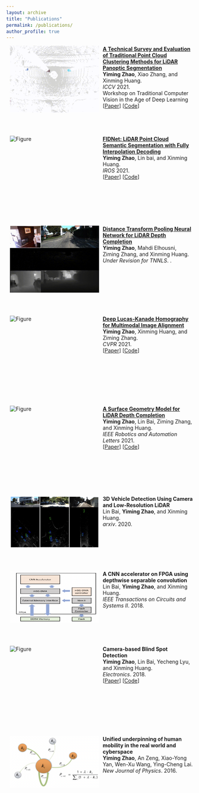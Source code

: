```yaml
---
layout: archive
title: "Publications"
permalink: /publications/
author_profile: true
---
```


<p>
<a href="https://github.com/placeforyiming/ICCVW21-LiDAR-Panoptic-Segmentation-TradiCV-Survey-of-Point-Cloud-Cluster"><img src="https://github.com/placeforyiming/placeforyiming.github.io/blob/master/images/instance.gif?raw=true" alt="Figure" style="width: 240px; height: 180px;" hspace="10" align="left"/></a>
<b><a href="https://placeforyiming.github.io/publications/RAL-depth-completion">A Technical Survey and Evaluation of Traditional Point Cloud Clustering Methods for LiDAR Panoptic Segmentation</a></b><br><b>Yiming Zhao</b>, Xiao Zhang, and Xinming Huang. <br><i>ICCV</i> 2021.<br> Workshop on Traditional Computer Vision in the Age of Deep Learning<br>
[<a href="https://arxiv.org/abs/2108.09522">Paper</a>]
[<a href="https://github.com/placeforyiming/ICCVW21-LiDAR-Panoptic-Segmentation-TradiCV-Survey-of-Point-Cloud-Cluster">Code</a>]
<br clear="left">
</p>

<br />
<br />


<p>
<a href="https://github.com/placeforyiming/IROS21-FIDNet-SemanticKITTI"><img src="https://github.com/placeforyiming/placeforyiming.github.io/blob/master/images/semantic.gif?raw=true" alt="Figure" style="width: 240px; height: 180px;" hspace="10" align="left"/></a>
<b><a href="https://placeforyiming.github.io/publications/RAL-depth-completion">FIDNet: LiDAR Point Cloud Semantic Segmentation with Fully Interpolation Decoding</a></b><br><b>Yiming Zhao</b>, Lin bai, and Xinming Huang. <br><i>IROS</i> 2021.<br>
[<a href="https://openaccess.thecvf.com/content/CVPR2021/html/Zhao_Deep_Lucas-Kanade_Homography_for_Multimodal_Image_Alignment_CVPR_2021_paper.html">Paper</a>]
[<a href="https://github.com/placeforyiming/IROS21-FIDNet-SemanticKITTI">Code</a>]
<br clear="left">
</p>

<br />
<br />


<p>
<a href="https://placeforyiming.github.io/publications/RAL-depth-completion"><img src="https://github.com/placeforyiming/placeforyiming.github.io/blob/master/images/depth_completion_DTNN.gif?raw=true" alt="Figure" style="width: 240px; height: 180px;" hspace="10" align="left"/></a>
<b><a href="https://placeforyiming.github.io/publications/RAL-depth-completion">Distance Transform Pooling Neural Network for LiDAR Depth Completion</a></b><br><b>Yiming Zhao</b>, Mahdi Elhousni, Ziming Zhang, and Xinming Huang. <br><i>Under Revision for TNNLS</i>. .<br>
<!---[<a href="https://arxiv.org/abs/2104.08466">Paper</a>]
[<a href="https://github.com/placeforyiming/RAL_Non-Learning_DepthCompletion">Code</a>]-->
<br clear="left">
</p>

<br />
<br />

<p>
<a href="https://placeforyiming.github.io/publications/Homography-cvpr21"><img src="https://github.com/placeforyiming/placeforyiming.github.io/blob/master/images/homography.gif?raw=true" alt="Figure" style="width: 240px; height: 180px;" hspace="10" align="left"/></a>
<b><a href="https://placeforyiming.github.io/publications/Homography-cvpr21">Deep Lucas-Kanade Homography for Multimodal Image Alignment</a></b><br><b>Yiming Zhao</b>, Xinming Huang, and Ziming Zhang. <br><i>CVPR</i> 2021.<br>
[<a href="https://openaccess.thecvf.com/content/CVPR2021/html/Zhao_Deep_Lucas-Kanade_Homography_for_Multimodal_Image_Alignment_CVPR_2021_paper.html">Paper</a>]
[<a href="https://github.com/placeforyiming/CVPR21-Deep-Lucas-Kanade-Homography">Code</a>]
<br clear="left">
</p>

<br />
<br />

<p>
<a href="https://placeforyiming.github.io/publications/RAL-depth-completion"><img src="https://github.com/placeforyiming/placeforyiming.github.io/blob/master/images/ral_depth_completion.gif?raw=true" alt="Figure" style="width: 240px; height: 180px;" hspace="10" align="left"/></a>
<b><a href="https://placeforyiming.github.io/publications/RAL-depth-completion">A Surface Geometry Model for LiDAR Depth Completion</a></b><br><b>Yiming Zhao</b>, Lin Bai, Ziming Zhang, and Xinming Huang. <br><i>IEEE Robotics and Automation Letters</i> 2021.<br>
[<a href="https://arxiv.org/abs/2104.08466">Paper</a>]
[<a href="https://github.com/placeforyiming/RAL_Non-Learning_DepthCompletion">Code</a>]
<br clear="left">
</p>


<br />
<br />

<p>
 <img src="https://github.com/placeforyiming/placeforyiming.github.io/blob/master/images/3Ddetection.png?raw=true" alt="Figure" style="width: 240px; height: 140px;" hspace="10" align="left"/>
<b>3D Vehicle Detection Using Camera and Low-Resolution LiDAR</a></b><br>Lin Bai, <b>Yiming Zhao</b>, and Xinming Huang. <br><i>arxiv</i>. 2020.<br>
<br clear="left">
</p>

<br />
<br />

<p>
 <img src="https://github.com/placeforyiming/placeforyiming.github.io/blob/master/images/ticas.png?raw=true" alt="Figure" style="width: 240px; height: 140px;" hspace="10" align="left"/>
<b>A CNN accelerator on FPGA using depthwise separable convolution</a></b><br>Lin Bai, <b>Yiming Zhao</b>, and Xinming Huang. <br><i>IEEE Transactions on Circuits and Systems II</i>. 2018.<br>
<br clear="left">
</p>

<br />
<br />

<p>
<a href="https://placeforyiming.github.io/publications/RAL-depth-completion"><img src="https://github.com/placeforyiming/placeforyiming.github.io/blob/master/images/blind_spot_demo.gif?raw=true" alt="Figure" style="width: 240px; height: 180px;" hspace="10" align="left"/></a>
<b>Camera-based Blind Spot Detection</a></b><br><b>Yiming Zhao</b>, Lin Bai, Yecheng Lyu, and Xinming Huang. <br><i>Electronics</i>. 2018.<br>
[<a href="https://www.mdpi.com/2079-9292/8/2/233">Paper</a>]
[<a href="https://github.com/placeforyiming/BlindSpotDetection">Code</a>]
<br clear="left">
</p>

<br />
<br />

<p>
 <img src="https://github.com/placeforyiming/placeforyiming.github.io/blob/master/images/njp.png?raw=true" alt="Figure" style="width: 240px; height: 140px;" hspace="10" align="left"/>
<b>Unified underpinning of human mobility in the real world and cyberspace</a></b><br><b>Yiming Zhao</b>, An Zeng, Xiao-Yong Yan, Wen-Xu Wang, Ying-Cheng Lai. <br><i>New Journal of Physics</i>. 2016.<br>
<br clear="left">
</p>
